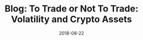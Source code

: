 ---
title: "Blog: To Trade or Not To Trade: Volatility and Crypto Assets"
date: 2018-08-22
tags: [blockchain, writing, finance]
excerpt: "Blockchian, finance, cryptocurrency"
link: https://medium.com/amberdata/to-trade-or-not-to-trade-volatility-and-crypto-assets-c938ab2f27a8
---